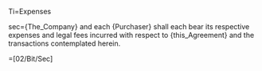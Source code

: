 Ti=Expenses

sec={The_Company} and each {Purchaser} shall each bear its respective expenses and legal fees incurred with respect to {this_Agreement} and the transactions contemplated herein.

=[02/Bit/Sec]

